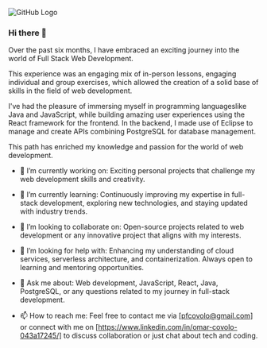 ![GitHub Logo](https://www.linkedin.com/in/omar-covolo-043a17245/overlay/background-image/)

### Hi there 👋

Over the past six months, I have embraced an exciting journey into the world of Full Stack Web Development.

This experience was an engaging mix of in-person lessons, engaging individual and group exercises, which allowed the creation of a solid base of skills in the field of web development.

I've had the pleasure of immersing myself in programming languages ​​like Java and JavaScript, while building amazing user experiences using the React framework for the frontend.
In the backend, I made use of Eclipse to manage and create APIs combining PostgreSQL for database management.

This path has enriched my knowledge and passion for the world of web development.

- 🔭 I’m currently working on: Exciting personal projects that challenge my web development skills and creativity.

- 🌱 I’m currently learning: Continuously improving my expertise in full-stack development, exploring new technologies, and staying updated with industry trends.

- 👯 I’m looking to collaborate on: Open-source projects related to web development or any innovative project that aligns with my interests.

- 🤔 I’m looking for help with: Enhancing my understanding of cloud services, serverless architecture, and containerization. Always open to learning and mentoring opportunities.

- 💬 Ask me about: Web development, JavaScript, React, Java, PostgreSQL, or any questions related to my journey in full-stack development.

- 📫 How to reach me: Feel free to contact me via [pfcovolo@gmail.com] or connect with me on [https://www.linkedin.com/in/omar-covolo-043a17245/] to discuss collaboration or just chat about tech and coding.

